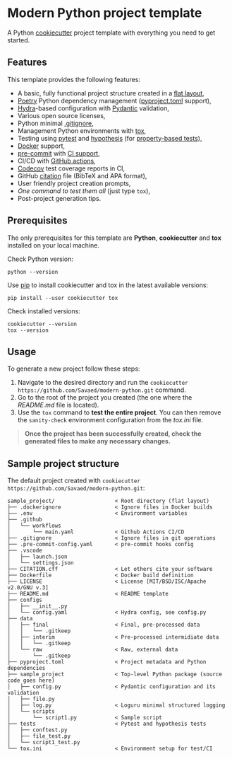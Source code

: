 # Modern Python project template

A Python [cookiecutter](https://www.cookiecutter.io/) project template with everything you need to get started.

## Features
This template provides the following features:
- A basic, fully functional project structure created in a [flat layout](https://packaging.python.org/en/latest/discussions/src-layout-vs-flat-layout/),
- [Poetry](https://python-poetry.org/) Python dependency management ([pyproject.toml](https://python-poetry.org/docs/pyproject/) support),
- [Hydra](https://hydra.cc)-based configuration with [Pydantic](https://docs.pydantic.dev/latest/) validation,
- Various open source licenses,
- Python minimal [.gitignore](https://git-scm.com/docs/gitignore),
- Management Python environments with [tox](https://tox.wiki/en/stable/),
- Testing using [pytest](https://docs.pytest.org/en/stable/) and [hypothesis](https://hypothesis.readthedocs.io/en/latest/index.html) (for [property-based tests](https://www.youtube.com/watch?v=uN6JjpzVsAo)),
- [Docker](https://www.docker.com/) support,
- [pre-commit](https://pre-commit.com/) with [CI support](https://pre-commit.ci/),
- CI/CD with [GitHub actions](https://github.com/features/actions),
- [Codecov](https://about.codecov.io/) test coverage reports in CI,
- GitHub [citation](https://docs.github.com/en/repositories/managing-your-repositorys-settings-and-features/customizing-your-repository/about-citation-files) file (BibTeX and APA format),
- User friendly project creation prompts,
- *One command to test them all* (just type `tox`),
- Post-project generation tips.


## Prerequisites

The only prerequisites for this template are **Python**, **cookiecutter** and **tox** installed on your local machine.

Check Python version:
```
python --version
```

Use [pip](https://pip.pypa.io/en/stable/) to install cookiecutter and tox in the latest available versions:
```
pip install --user cookiecutter tox
```

Check installed versions:

```
cookiecutter --version
tox --version
```

## Usage

To generate a new project follow these steps:
1. Navigate to the desired directory and run the `cookiecutter https://github.com/Savaed/modern-python.git` command.
2. Go to the root of the project you created (the one where the *README.md* file is located).
3. Use the `tox` command to **test the entire project**. You can then remove the `sanity-check` environment configuration from the *tox.ini* file.


> **Once the project has been successfully created, check the generated files to make any necessary changes.**

## Sample project structure
The default project created with `cookiecutter https://github.com/Savaed/modern-python.git`:

```
sample_project/                   < Root directory (flat layout)
├── .dockerignore                 < Ignore files in Docker builds
├── .env                          < Environment variables
├── .github
│   └── workflows
│       └── main.yaml             < Github Actions CI/CD
├── .gitignore                    < Ignore files in git operations
├── .pre-commit-config.yaml       < pre-commit hooks config
├── .vscode
│   ├── launch.json
│   └── settings.json
├── CITATION.cff                  < Let others cite your software
├── Dockerfile                    < Docker build definition
├── LICENSE                       < License [MIT/BSD/ISC/Apache v2.0/GNU v.3]
├── README.md                     < README template
├── configs
│   ├── __init__.py
│   └── config.yaml               < Hydra config, see config.py
├── data
│   ├── final                     < Final, pre-processed data
│   │   └── .gitkeep
│   ├── interim                   < Pre-processed intermidiate data
│   │   └── .gitkeep
│   └── raw                       < Raw, external data
│       └── .gitkeep
├── pyproject.toml                < Project metadata and Python dependencies
├── sample_project                < Top-level Python package (source code goes here)
│   ├── config.py                 < Pydantic configuration and its validation
│   ├── file.py
│   ├── log.py                    < Loguru minimal structured logging
│   └── scripts
│       └── script1.py            < Sample script
├── tests                         < Pytest and hypothesis tests
│   ├── conftest.py
│   ├── file_test.py
│   └── script1_test.py
└── tox.ini                       < Environment setup for test/CI
```
